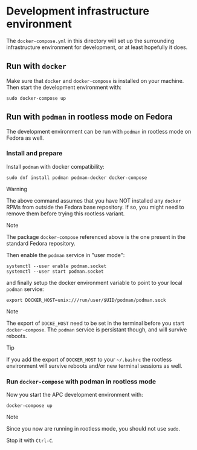 # Development infrastructure environment
The `docker-compose.yml` in this directory will set up the surrounding
infrastructure environment for development, or at least hopefully it does.

## Run with `docker`
Make sure that `docker` and `docker-compose` is installed on your machine. Then
start the development environment with:

```console
sudo docker-compose up
```

## Run with `podman` in rootless mode on Fedora
The development environment can be run with `podman` in rootless mode on Fedora
as well.

### Install and prepare
Install `podman` with docker compatibility:

```console
sudo dnf install podman podman-docker docker-compose
```

> [!WARNING]
> The above command assumes that you have NOT installed any `docker` RPMs from
> outside the Fedora base repository. If so, you might need to remove them
> before trying this rootless variant.

> [!NOTE]
> The package `docker-compose` referenced above is the one present in the
> standard Fedora repository.

Then enable the `podman` service in "user mode":

```console
systemctl --user enable podman.socket
systemctl --user start podman.socket
```

and finally setup the docker environment variable to point to your local
`podman` service:

```console
export DOCKER_HOST=unix:///run/user/$UID/podman/podman.sock
```

> [!NOTE]
> The export of `DOCKE_HOST` need to be set in the terminal before you start
> `docker-compose`. The `podman` service is persistant though, and will survive
> reboots.

> [!TIP]
> If you add the export of `DOCKER_HOST` to your `~/.bashrc` the rootless
> environment will survive reboots and/or new terminal sessions as well.


### Run `docker-compose` with podman in rootless mode
Now you start the APC development environment with:

```console
docker-compose up
```

> [!NOTE]
> Since you now are running in rootless mode, you should not use `sudo`.

Stop it with `Ctrl-C`.
